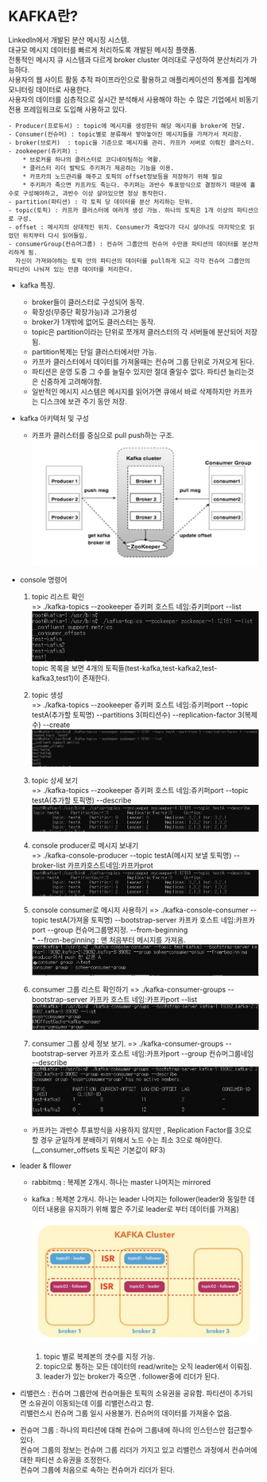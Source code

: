 # KAFKA란?

  LinkedIn에서 개발된 분산 메시징 시스템. <br> 대규모 메시지 데이터를 빠르게 처리하도록 개발된 메시징 플랫폼. <br> 
  전통적인 메시지 큐 시스템과 다르게 broker cluster 여러대로 구성하여 분산처리가 가능하다. <br>
  사용자의 웹 사이트 활동 추적 파이프라인으로 활용하고 애플리케이션의 통계를 집계해 모니터링 데이터로 사용한다. <br>
  사용자의 데이터를 심층적으로 실시간 분석해서 사용해야 하는 수 많은 기업에서 비동기 전용 프레임워크로 도입해 사용하고 있다.
  
    - Producer(프로듀서) : topic에 메시지를 생성한뒤 해당 메시지를 broker에 전달.
    - Consumer(컨슈머) : topic별로 분류해서 쌓아놓아진 메시지들을 가져가서 처리함. 
    - broker(브로커)  : topic을 기준으로 메시지를 관리. 카프카 서버로 이뤄진 클러스터.
    - zookeeper(쥬키퍼) : 
        * 브로커를 하나의 클러스터로 코디네이팅하는 역활. 
        * 클러스터 리더 발탁도 주키퍼가 제공하는 기능을 이용. 
        * 카프카의 노드관리를 해주고 토픽의 offset정보등을 저장하기 위해 필요
        * 주키퍼가 죽으면 카프카도 죽는다. 주키퍼는 과반수 투표방식으로 결정하기 때문에 홀수로 구성해야하고, 과반수 이상 살아있으면 정상 동작한다.
    - partition(파티션) : 각 토픽 당 데이터를 분산 처리하는 단위. 
    - topic(토픽) : 카프카 클러스터에 여러개 생성 가능. 하나의 토픽은 1개 이상의 파티션으로 구성.
    - offset : 메시지의 상대적인 위치. Consumer가 죽었다가 다시 살아나도 마지막으로 읽었던 위치부터 다시 읽어들임.
    - consumerGroup(컨슈머그룹) : 컨슈머 그룹안의 컨슈머 수만큼 파티션의 데이터를 분산처리하게 됨.
      자신이 가져와야하는 토픽 안의 파티션의 데이터를 pull하게 되고 각각 컨슈머 그룹안의 파티션이 나눠져 있는 만큼 데이터를 처리한다. 
 
 * kafka 특징.
    - broker들이 클러스터로 구성되어 동작.
    - 확장성(무중단 확장가능)과 고가용성 
    - broker가 1개밖에 없어도 클러스터는 동작.
    - topic은 partition이라는 단위로 쪼개져 클러스터의 각 서버들에 분산되어 저장됨.    
    - partition복제는 단일 클러스터에서만 가능.
    - 카프카 클러스터에서 데이터를 가져올때는 컨슈머 그룹 단위로 가져오게 된다.
    - 파티션은 운영 도중 그 수를 늘릴수 있지만 절대 줄일수 없다. 파티션 늘리는것은 신중하게 고려해야함.
    - 일반적인 메시지 시스템은 메시지를 읽어가면 큐에서 바로 삭제하지만 카프카는 디스크에 보관 주기 동안 저장.
    
    
 * kafka 아키텍처 및 구성
    -  카프카 클러스터를 중심으로 pull push하는 구조.
    ![topic-list](./image/architecture.png)
    

 * console 명령어  
    1. topic 리스트 확인 <br>
     => ./kafka-topics --zookeeper 쥬키퍼 호스트 네임:쥬키퍼port --list
        ![topic-list](./image/topic-list.png) <br>
       topic 목록을 보면 4개의 토픽들(test-kafka,test-kafka2,test-kafka3,test1)이 존재한다.
       
    2. topic 생성 <br>
     => ./kafka-topics --zookeeper 쥬키퍼 호스트 네임:쥬키퍼port --topic  testA(추가할 토픽명) --partitions 3(파티션수) --replication-factor 3(복제수) --create
        ![topic-list](./image/topic-create.png)
              
    3. topic 상세 보기 <br>
     => ./kafka-topics --zookeeper 쥬키퍼 호스트 네임:쥬키퍼port --topic  testA(추가할 토픽명) --describe
        ![topic-list](./image/topic-describe.png)
                 
    4. console producer로 메시지 보내기  
     => ./kafka-console-producer --topic testA(메시지 보낼 토픽명) --broker-list 카프카호스트네임:카프카prot
        ![topic-list](./image/topic-describe.png)             
                           
    5. console consumer로 메시지 사용하기
    => ./kafka-console-consumer --topic testA(가져올 토픽명) --bootstrap-server 카프카 호스트 네임:카프카port --group 컨슈머그룹명지정. --from-beginning <br> * --from-beginning : 맨 처음부터 메시지를 가져옴.
        ![topic-list](./image/consumerGroup.png)   
  
    6. consumer 그룹 리스트 확인하기
    => ./kafka-consumer-groups --bootstrap-server 카프카 호스트 네임:카프카port --list<br>
        ![topic-list](./image/consumer-groupList.png)  
    
    7. consumer 그룹 상세 정보 보기.
    => ./kafka-consumer-groups --bootstrap-server 카프카 호스트 네임:카프카port --group 컨슈머그룹네임 --describe
        ![topic-list](./image/consumer-group-describe.png)
        
   - 카프카는 과반수 투표방식을 사용하지 않지만 , Replication Factor를 3으로 할 경우 균일하게 분배하기 위해서 노드 수는 최소 3으로 해야한다.
   (__consumer_offsets 토픽은 기본값이 RF3)     
   
 * leader & fllower
   - rabbitmq : 복제본 2개시. 하나는 master 나머지는 mirrored
   - kafka : 복제본 2개시. 하나는 leader 나머지는 follower(leader와 동일한 데이터 내용을 유지하기 위해 짧은 주기로 leader로 부터 데이터를 가져옴)<br>
   
        ![topic-list](./image/ISR.png)  
        
        1. topic 별로 복제본의 갯수를 지정 가능.
        2. topic으로 통하는 모든 데이터의 read/write는 오직 leader에서 이뤄짐.
        3. leader가 있는 broker가 죽으면 . follower중에 리더가 된다.
        
 * 리밸런스 : 컨슈머 그룹안에 컨슈머들은 토픽의 소유권을 공유함. 파티션이 추가되면 소유권이 이동되는데 이를 리밸런스라고 함.<br>
             리밸런스시 컨슈머 그룹 일시 사용불가. 컨슈머의 데이터를 가져올수 없음.
            
  
 * 컨슈머 그룹 : 하나의 파티션에 대해 컨슈머 그룹내에 하나의 인스턴스만 접근할수 있다.  <br>
                컨슈머 그룹의 정보는 컨슈머 그룹 리더가 가지고 있고 리밸런스 과정에서 컨슈머에 대한 파티션 소유권을 조정한다. <br>
                컨슈머 그룹에 처음으로 속하는 컨슈머가 리더가 된다.
 
        

